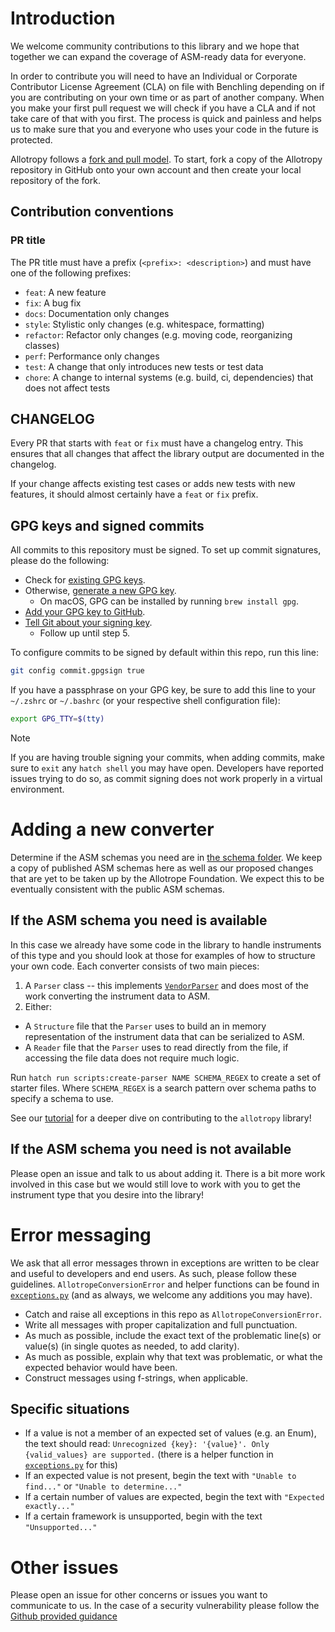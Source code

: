 # Introduction

We welcome community contributions to this library and we hope that together we can expand the coverage of ASM-ready data for everyone.

In order to contribute you will need to have an Individual or Corporate Contributor License Agreement (CLA) on file with Benchling depending on if you are contributing on your own time or as part of another company. When you make your first pull request we will check if you have a CLA and if not take care of that with you first. The process is quick and painless and helps us to make sure that you and everyone who uses your code in the future is protected.

Allotropy follows a [fork and pull model](https://docs.github.com/en/pull-requests/collaborating-with-pull-requests/getting-started/about-collaborative-development-models#fork-and-pull-model). To start, fork a copy of the Allotropy repository in GitHub onto your own account and then create your local repository of the fork.

## Contribution conventions

### PR title
The PR title must have a prefix (`<prefix>: <description>`) and must have one of the following prefixes:

* `feat`: A new feature
* `fix`: A bug fix
* `docs`: Documentation only changes
* `style`: Stylistic only changes (e.g. whitespace, formatting)
* `refactor`: Refactor only changes (e.g. moving code, reorganizing classes)
* `perf`: Performance only changes
* `test`: A change that only introduces new tests or test data
* `chore`: A change to internal systems (e.g. build, ci, dependencies) that does not affect tests

## CHANGELOG
Every PR that starts with `feat` or `fix` must have a changelog entry. This ensures that all changes that affect
the library output are documented in the changelog.

If your change affects existing test cases or adds new tests with new features, it should almost certainly have a `feat` or `fix` prefix.

## GPG keys and signed commits
All commits to this repository must be signed. To set up commit signatures, please do the following:
- Check for [existing GPG keys](https://docs.github.com/en/authentication/managing-commit-signature-verification/checking-for-existing-gpg-keys).
- Otherwise, [generate a new GPG key](https://docs.github.com/en/authentication/managing-commit-signature-verification/generating-a-new-gpg-key).
  - On macOS, GPG can be installed by running `brew install gpg`.
- [Add your GPG key to GitHub](https://docs.github.com/en/authentication/managing-commit-signature-verification/adding-a-gpg-key-to-your-github-account).
- [Tell Git about your signing key](https://docs.github.com/en/authentication/managing-commit-signature-verification/telling-git-about-your-signing-key).
  - Follow up until step 5.

To configure commits to be signed by default within this repo, run this line:
```sh
git config commit.gpgsign true
``````

If you have a passphrase on your GPG key, be sure to add this line to your `~/.zshrc` or `~/.bashrc` (or your respective shell configuration file):

```sh
export GPG_TTY=$(tty)
```

> [!NOTE]
> If you are having trouble signing your commits, when adding commits, make sure to `exit` any `hatch shell` you may have open. Developers have reported issues trying to do so, as commit signing does not work properly in a virtual environment.


# Adding a new converter

Determine if the ASM schemas you need are in [the schema folder](src/allotropy/allotrope/schemas). We keep a copy of published ASM schemas here as well as our proposed changes that are yet to be taken up by the Allotrope Foundation. We expect this to be eventually consistent with the public ASM schemas.

## If the ASM schema you need is available

In this case we already have some code in the library to handle instruments of this type and you should look at those for examples of how to structure your own code. Each converter consists of two main pieces:
1. A `Parser` class -- this implements [`VendorParser`](src/allotropy/parsers/vendor_parser.py) and does most of the work converting the instrument data to ASM.
2. Either:
  - A `Structure` file that the `Parser` uses to build an in memory representation of the instrument data that can be serialized to ASM.
  - A `Reader` file that the `Parser` uses to read directly from the file, if accessing the file data does not require much logic.

Run `hatch run scripts:create-parser NAME SCHEMA_REGEX` to create a set of starter files. Where `SCHEMA_REGEX` is a search pattern over schema paths to specify a schema to use.

See our [tutorial](docs/tutorial.md) for a deeper dive on contributing to the `allotropy` library!

## If the ASM schema you need is not available

Please open an issue and talk to us about adding it. There is a bit more work involved in this case but we would still love to work with you to get the instrument type that you desire into the library!


# Error messaging

We ask that all error messages thrown in exceptions are written to be clear and useful to developers and end users. As such, please follow these guidelines. `AllotropeConversionError` and helper functions can be found in [`exceptions.py`](src/allotropy/exceptions.py) (and as always, we welcome any additions you may have).
- Catch and raise all exceptions in this repo as `AllotropeConversionError`.
- Write all messages with proper capitalization and full punctuation.
- As much as possible, include the exact text of the problematic line(s) or value(s) (in single quotes as needed, to add clarity).
- As much as possible, explain why that text was problematic, or what the expected behavior would have been.
- Construct messages using f-strings, when applicable.

## Specific situations
- If a value is not a member of an expected set of values (e.g. an Enum), the text should read: `Unrecognized {key}: '{value}'. Only {valid_values} are supported.` (there is a helper function in [`exceptions.py`](src/allotropy/exceptions.py) for this)
- If an expected value is not present, begin the text with `"Unable to find..."` or `"Unable to determine..."`
- If a certain number of values are expected, begin the text with `"Expected exactly..."`
- If a certain framework is unsupported, begin with the text `"Unsupported..."`


# Other issues

Please open an issue for other concerns or issues you want to communicate to us. In the case of a security vulnerability please follow the [Github provided guidance](https://docs.github.com/en/code-security/security-advisories/guidance-on-reporting-and-writing/privately-reporting-a-security-vulnerability)
